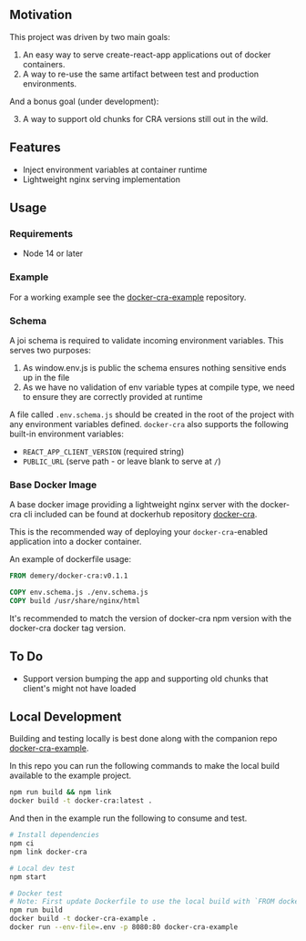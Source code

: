 ## Motivation

This project was driven by two main goals:

1. An easy way to serve create-react-app applications out of docker containers.
2. A way to re-use the same artifact between test and production environments.

And a bonus goal (under development):

3. A way to support old chunks for CRA versions still out in the wild.

## Features

- Inject environment variables at container runtime
- Lightweight nginx serving implementation

## Usage

### Requirements

- Node 14 or later

### Example

For a working example see the [docker-cra-example](https://github.com/danielemery/docker-cra-example) repository.

### Schema

A joi schema is required to validate incoming environment variables. This serves two purposes:

1. As window.env.js is public the schema ensures nothing sensitive ends up in the file
2. As we have no validation of env variable types at compile type, we need to ensure they are correctly provided at runtime

A file called `.env.schema.js` should be created in the root of the project with any environment variables defined. `docker-cra` also supports the following built-in environment variables:

- `REACT_APP_CLIENT_VERSION` (required string)
- `PUBLIC_URL` (serve path - or leave blank to serve at `/`)

### Base Docker Image

A base docker image providing a lightweight nginx server with the docker-cra cli included can be found at dockerhub repository [docker-cra](https://hub.docker.com/r/demery/docker-cra).

This is the recommended way of deploying your `docker-cra`-enabled application into a docker container.

An example of dockerfile usage:

```Dockerfile
FROM demery/docker-cra:v0.1.1

COPY env.schema.js ./env.schema.js
COPY build /usr/share/nginx/html
```

It's recommended to match the version of docker-cra npm version with the docker-cra docker tag version.

## To Do

- Support version bumping the app and supporting old chunks that client's might not have loaded

## Local Development

Building and testing locally is best done along with the companion repo [docker-cra-example](https://github.com/danielemery/docker-cra-example).

In this repo you can run the following commands to make the local build available to the example project.

```sh
npm run build && npm link
docker build -t docker-cra:latest .
```

And then in the example run the following to consume and test.

```sh
# Install dependencies
npm ci
npm link docker-cra

# Local dev test
npm start

# Docker test
# Note: First update Dockerfile to use the local build with `FROM docker-cra`
npm run build
docker build -t docker-cra-example .
docker run --env-file=.env -p 8080:80 docker-cra-example
```

